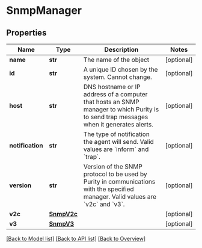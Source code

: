 # SnmpManager

## Properties
Name | Type | Description | Notes
------------ | ------------- | ------------- | -------------
**name** | **str** | The name of the object | [optional] 
**id** | **str** | A unique ID chosen by the system. Cannot change. | [optional] 
**host** | **str** | DNS hostname or IP address of a computer that hosts an SNMP manager to which Purity is to send trap messages when it generates alerts. | [optional] 
**notification** | **str** | The type of notification the agent will send. Valid values are &#x60;inform&#x60; and &#x60;trap&#x60;. | [optional] 
**version** | **str** | Version of the SNMP protocol to be used by Purity in communications with the specified manager. Valid values are &#x60;v2c&#x60; and &#x60;v3&#x60;. | [optional] 
**v2c** | [**SnmpV2c**](SnmpV2c.md) |  | [optional] 
**v3** | [**SnmpV3**](SnmpV3.md) |  | [optional] 

[[Back to Model list]](index.md#documentation-for-models) [[Back to API list]](index.md#endpoint-properties) [[Back to Overview]](index.md)


